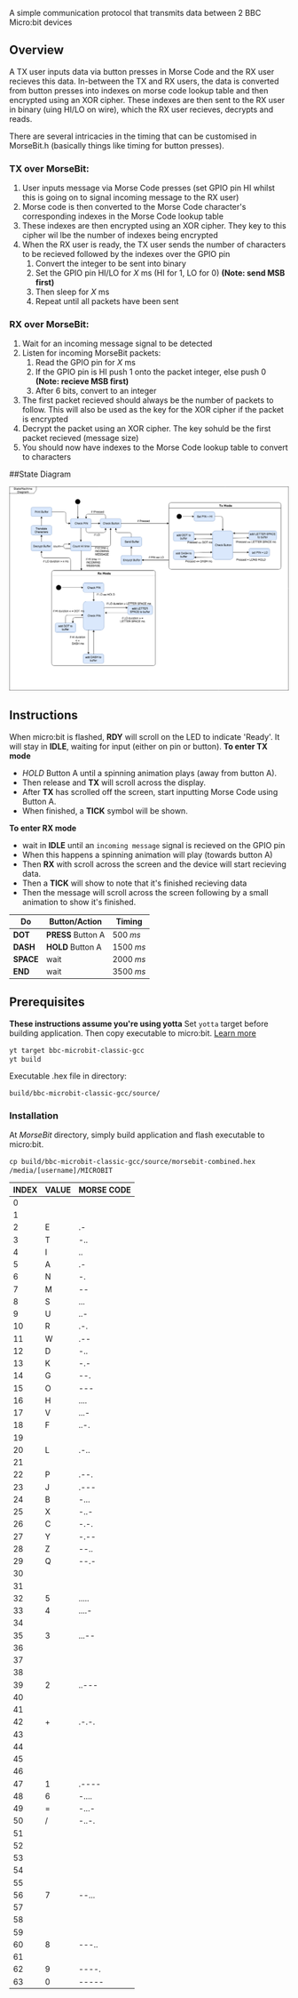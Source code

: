 A simple communication protocol that transmits data between 2 BBC Micro:bit devices


## Overview



A TX user inputs data via button presses in Morse Code and the RX user recieves this data. In-between the TX and RX users, the data is converted from button presses into indexes on morse code lookup table and then encrypted using an XOR cipher. These indexes are then sent to the RX user in binary (uing HI/LO on wire), which the RX user recieves, decrypts and reads.

There are several intricacies in the timing that can be customised in MorseBit.h (basically things like timing for button presses).


### TX over MorseBit:
1. User inputs message via Morse Code presses (set GPIO pin HI whilst this is going on to signal incoming message to the RX user)
2. Morse code is then converted to the Morse Code character's corresponding indexes in the Morse Code lookup table
3. These indexes are then encrypted using an XOR cipher. They key to this cipher wil lbe the number of indexes being encrypted
4. When the RX user is ready, the TX user sends the number of characters to be recieved followed by the indexes over the GPIO pin
	1. Convert the integer to be sent into binary
	2. Set the GPIO pin HI/LO for _X_ ms (HI for 1, LO for 0) **(Note: send MSB first)**
	3. Then sleep for _X_ ms
	4. Repeat until all packets have been sent

### RX over MorseBit:
1. Wait for an incoming message signal to be detected
2. Listen for incoming MorseBit packets:
	1. Read the GPIO pin for _X_ ms
	2. If the GPIO pin is HI push 1 onto the packet integer, else push 0 **(Note: recieve MSB first)**
	3. After 6 bits, convert to an integer
3. The first packet recieved should always be the number of packets to follow. This will also be used as the key for the XOR cipher if the packet is encrypted
4. Decrypt the packet using an XOR cipher. The key sohuld be the first packet recieved (message size)
5. You should now have indexes to the Morse Code lookup table to convert to characters


##State Diagram

![](img/morseState.png)



## Instructions

When micro:bit is flashed, **RDY** will scroll on the LED to indicate 'Ready'. It will stay in **IDLE**, waiting for input (either on pin or button).
**To enter TX mode**
* *HOLD* Button A until a spinning animation plays (away from button A).
* Then release and **TX** will scroll across the display.
* After **TX** has scrolled off the screen, start inputting Morse Code using Button A.
* When finished, a **TICK** symbol will be shown.

**To enter RX mode**
* wait in **IDLE** until an `incoming message` signal is recieved on the GPIO pin
* When this happens a spinning animation will play (towards button A)
* Then **RX** with scroll across the screen and the device will start recieving data.
* Then a **TICK** will show to note that it's finished recieving data
* Then the message will scroll across the screen following by a small animation to show it's finished.

Do | Button/Action | Timing
---|---| ---|
**DOT** | **PRESS** Button A | 500 _ms_
**DASH** | **HOLD** Button A | 1500 _ms_
**SPACE** | wait | 2000 _ms_
**END** | wait | 3500 _ms_


## Prerequisites
**These instructions assume you're using yotta**
Set `yotta` target before building application. Then copy executable to micro:bit. [Learn more](https://lancaster-university.github.io/microbit-docs/offline-toolchains "Yotta Offline Build System")

```
yt target bbc-microbit-classic-gcc
yt build
```
Executable .hex file in directory:
```
build/bbc-microbit-classic-gcc/source/
```

### Installation
At _MorseBit_ directory, simply build application and flash executable to micro:bit.

```
cp build/bbc-microbit-classic-gcc/source/morsebit-combined.hex /media/[username]/MICROBIT

```



| INDEX	| VALUE	|	MORSE CODE	|
| ---|---| ---|
|	0	|		||
|	1	|		||
|	2	|	E	|.-|
|	3	|	T	|-..|
|	4 | I |..|
| 5 | A |.-|
|	6 | N |-.|
| 7 | M |--|
|	8 | S |...|
| 9 | U |..-|
|	10 | R |.-.|
| 11 | W |.--|
| 12 | D |-..|
| 13 | K |-.-|
|	14 | G |--.|
| 15 | O |---|
|	16 | H |....|
| 17 | V |...-|
|	18 | F |..-.|
| 19 |   ||
|	20 | L |.-..|
| 21 |   ||
|	22 | P |.--.|
| 23 | J |.---|
|	24 | B |-...|
| 25 | X |-..-|
|	26 | C |-.-.|
| 27 | Y |-.--|
|	28 | Z |--..|
| 29 | Q |--.-|
| 30 |   ||
| 31 |   ||
| 32 | 5 |.....|
| 33 | 4 |....-|
| 34 |   ||
| 35 | 3 |...--|
| 36 |   ||
| 37 |   ||
| 38 |   ||
| 39 | 2 |..---|
| 40 |   ||
| 41 |   ||
| 42 | + |.-.-.|
| 43 |   ||
| 44 |   ||
| 45 |   ||
| 46 |   ||
| 47 | 1 |.----|
| 48 | 6 |-....|
| 49 | = |-...-|
| 50 | / |-..-.|
| 51 |   ||
| 52 |   ||
| 53 |   ||
| 54 |   ||
| 55 |   ||
| 56 | 7 |--...|
| 57 |   ||
| 58 |   ||
| 59 |   ||
| 60 | 8 |---..|
| 61 |   ||
| 62 | 9 |----.|
| 63 | 0 |-----|
